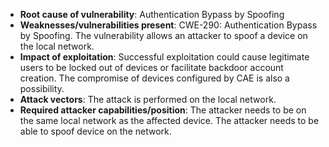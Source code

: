 - **Root cause of vulnerability**: Authentication Bypass by Spoofing
- **Weaknesses/vulnerabilities present**: CWE-290: Authentication Bypass by Spoofing. The vulnerability allows an attacker to spoof a device on the local network.
- **Impact of exploitation**:  Successful exploitation could cause legitimate users to be locked out of devices or facilitate backdoor account creation. The compromise of devices configured by CAE is also a possibility.
- **Attack vectors**: The attack is performed on the local network.
- **Required attacker capabilities/position**: The attacker needs to be on the same local network as the affected device. The attacker needs to be able to spoof device on the network.